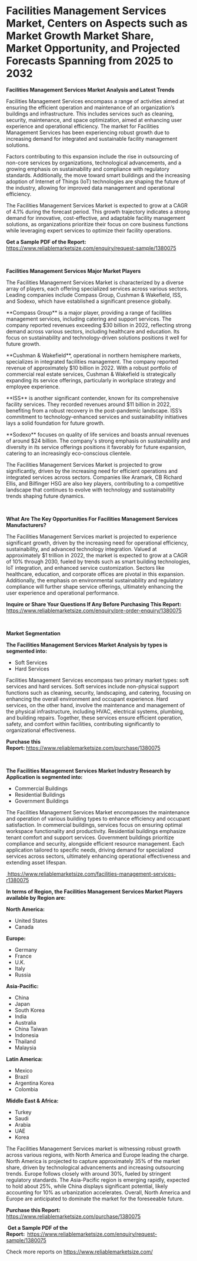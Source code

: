 <p><h1>Facilities Management Services Market, Centers on Aspects such as Market Growth Market Share, Market Opportunity, and Projected Forecasts Spanning from 2025 to 2032</h1></p><p><strong>Facilities Management Services Market Analysis and Latest Trends</strong></p>
<p><p>Facilities Management Services encompass a range of activities aimed at ensuring the efficient operation and maintenance of an organization’s buildings and infrastructure. This includes services such as cleaning, security, maintenance, and space optimization, aimed at enhancing user experience and operational efficiency. The market for Facilities Management Services has been experiencing robust growth due to increasing demand for integrated and sustainable facility management solutions.</p><p>Factors contributing to this expansion include the rise in outsourcing of non-core services by organizations, technological advancements, and a growing emphasis on sustainability and compliance with regulatory standards. Additionally, the move toward smart buildings and the increasing adoption of Internet of Things (IoT) technologies are shaping the future of the industry, allowing for improved data management and operational efficiency.</p><p>The Facilities Management Services Market is expected to grow at a CAGR of 4.1% during the forecast period. This growth trajectory indicates a strong demand for innovative, cost-effective, and adaptable facility management solutions, as organizations prioritize their focus on core business functions while leveraging expert services to optimize their facility operations.</p></p>
<p><strong>Get a Sample PDF of the Report:&nbsp;</strong> <a href="https://www.reliablemarketsize.com/enquiry/request-sample/1380075?utm_campaign=2472&utm_medium=2&utm_source=Github&utm_content=ia&utm_term=10032025&utm_id=facilities-management-services">https://www.reliablemarketsize.com/enquiry/request-sample/1380075</a></p>
<p>&nbsp;</p>
<p><strong>Facilities Management Services Major Market Players</strong></p>
<p><p>The Facilities Management Services Market is characterized by a diverse array of players, each offering specialized services across various sectors. Leading companies include Compass Group, Cushman & Wakefield, ISS, and Sodexo, which have established a significant presence globally.</p><p>**Compass Group** is a major player, providing a range of facilities management services, including catering and support services. The company reported revenues exceeding $30 billion in 2022, reflecting strong demand across various sectors, including healthcare and education. Its focus on sustainability and technology-driven solutions positions it well for future growth.</p><p>**Cushman & Wakefield**, operational in northern hemisphere markets, specializes in integrated facilities management. The company reported revenue of approximately $10 billion in 2022. With a robust portfolio of commercial real estate services, Cushman & Wakefield is strategically expanding its service offerings, particularly in workplace strategy and employee experience.</p><p>**ISS** is another significant contender, known for its comprehensive facility services. They recorded revenues around $11 billion in 2022, benefiting from a robust recovery in the post-pandemic landscape. ISS’s commitment to technology-enhanced services and sustainability initiatives lays a solid foundation for future growth.</p><p>**Sodexo** focuses on quality of life services and boasts annual revenues of around $24 billion. The company's strong emphasis on sustainability and diversity in its service offerings positions it favorably for future expansion, catering to an increasingly eco-conscious clientele.</p><p>The Facilities Management Services Market is projected to grow significantly, driven by the increasing need for efficient operations and integrated services across sectors. Companies like Aramark, CB Richard Ellis, and Bilfinger HSG are also key players, contributing to a competitive landscape that continues to evolve with technology and sustainability trends shaping future dynamics.</p></p>
<p>&nbsp;</p>
<p><strong>What Are The Key Opportunities For Facilities Management Services Manufacturers?</strong></p>
<p><p>The Facilities Management Services market is projected to experience significant growth, driven by the increasing need for operational efficiency, sustainability, and advanced technology integration. Valued at approximately $1 trillion in 2022, the market is expected to grow at a CAGR of 10% through 2030, fueled by trends such as smart building technologies, IoT integration, and enhanced service customization. Sectors like healthcare, education, and corporate offices are pivotal in this expansion. Additionally, the emphasis on environmental sustainability and regulatory compliance will further shape service offerings, ultimately enhancing the user experience and operational performance.</p></p>
<p><strong>Inquire or Share Your Questions If Any Before Purchasing This Report:</strong> <a href="https://www.reliablemarketsize.com/enquiry/pre-order-enquiry/1380075?utm_campaign=2472&utm_medium=2&utm_source=Github&utm_content=ia&utm_term=10032025&utm_id=facilities-management-services">https://www.reliablemarketsize.com/enquiry/pre-order-enquiry/1380075</a></p>
<p>&nbsp;</p>
<p><strong>Market Segmentation</strong></p>
<p><strong>The Facilities Management Services Market Analysis by types is segmented into:</strong></p>
<p><ul><li>Soft Services</li><li>Hard Services</li></ul></p>
<p><p>Facilities Management Services encompass two primary market types: soft services and hard services. Soft services include non-physical support functions such as cleaning, security, landscaping, and catering, focusing on enhancing the overall environment and occupant experience. Hard services, on the other hand, involve the maintenance and management of the physical infrastructure, including HVAC, electrical systems, plumbing, and building repairs. Together, these services ensure efficient operation, safety, and comfort within facilities, contributing significantly to organizational effectiveness.</p></p>
<p><strong>Purchase this Report:&nbsp;</strong><a href="https://www.reliablemarketsize.com/purchase/1380075?utm_campaign=2472&utm_medium=2&utm_source=Github&utm_content=ia&utm_term=10032025&utm_id=facilities-management-services">https://www.reliablemarketsize.com/purchase/1380075</a></p>
<p>&nbsp;</p>
<p><strong>The Facilities Management Services Market Industry Research by Application is segmented into:</strong></p>
<p><ul><li>Commercial Buildings</li><li>Residential Buildings</li><li>Government Buildings</li></ul></p>
<p><p>The Facilities Management Services Market encompasses the maintenance and operation of various building types to enhance efficiency and occupant satisfaction. In commercial buildings, services focus on ensuring optimal workspace functionality and productivity. Residential buildings emphasize tenant comfort and support services. Government buildings prioritize compliance and security, alongside efficient resource management. Each application tailored to specific needs, driving demand for specialized services across sectors, ultimately enhancing operational effectiveness and extending asset lifespan.</p></p>
<p><a href="https://www.reliablemarketsize.com/facilities-management-services-r1380075?utm_campaign=2472&utm_medium=2&utm_source=Github&utm_content=ia&utm_term=10032025&utm_id=facilities-management-services">&nbsp;https://www.reliablemarketsize.com/facilities-management-services-r1380075</a></p>
<p><strong>In terms of Region, the Facilities Management Services Market Players available by Region are:</strong></p>
<p>
    <p> <strong> North America: </strong>
        <ul>
            <li>United States</li>
            <li>Canada</li>
        </ul>
        </p> 
    <p> <strong> Europe: </strong>
        <ul>
            <li>Germany</li>
            <li>France</li>
            <li>U.K.</li>
            <li>Italy</li>
            <li>Russia</li>
        </ul>
        </p> 
    <p> <strong> Asia-Pacific: </strong>
        <ul>
            <li>China</li>
            <li>Japan</li>
            <li>South Korea</li>
            <li>India</li>
            <li>Australia</li>
            <li>China Taiwan</li>
            <li>Indonesia</li>
            <li>Thailand</li>
            <li>Malaysia</li>
        </ul>
        </p> 
    <p> <strong> Latin America: </strong>
        <ul>
            <li>Mexico</li>
            <li>Brazil</li>
            <li>Argentina Korea</li>
            <li>Colombia</li>
        </ul>
        </p> 
    <p> <strong> Middle East & Africa: </strong>
        <ul>
            <li>Turkey</li>
            <li>Saudi</li>
            <li>Arabia</li>
            <li>UAE</li>
            <li>Korea</li>
        </ul>
    </p>
    </p>
<p><p>The Facilities Management Services market is witnessing robust growth across various regions, with North America and Europe leading the charge. North America is projected to capture approximately 35% of the market share, driven by technological advancements and increasing outsourcing trends. Europe follows closely with around 30%, fueled by stringent regulatory standards. The Asia-Pacific region is emerging rapidly, expected to hold about 25%, while China displays significant potential, likely accounting for 10% as urbanization accelerates. Overall, North America and Europe are anticipated to dominate the market for the foreseeable future.</p></p>
<p><strong>Purchase this Report: </strong><a href="https://www.reliablemarketsize.com/purchase/1380075?utm_campaign=2472&utm_medium=2&utm_source=Github&utm_content=ia&utm_term=10032025&utm_id=facilities-management-services">https://www.reliablemarketsize.com/purchase/1380075</a></p>
<p>&nbsp;<strong>Get a Sample PDF of the Report:&nbsp;&nbsp;</strong><a href="https://www.reliablemarketsize.com/enquiry/request-sample/1380075?utm_campaign=2472&utm_medium=2&utm_source=Github&utm_content=ia&utm_term=10032025&utm_id=facilities-management-services">https://www.reliablemarketsize.com/enquiry/request-sample/1380075</a></p>
<p><strong></strong></p>
<p>Check more reports on <a href="https://www.reliablemarketsize.com/?utm_campaign=2472&utm_medium=2&utm_source=Github&utm_content=ia&utm_term=10032025&utm_id=facilities-management-services">https://www.reliablemarketsize.com/</a></p>